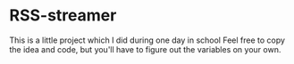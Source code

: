 # RSS-streamer

This is a little project which I did during one day in school
Feel free to copy the idea and code, but you'll have to figure out the variables on your own.
